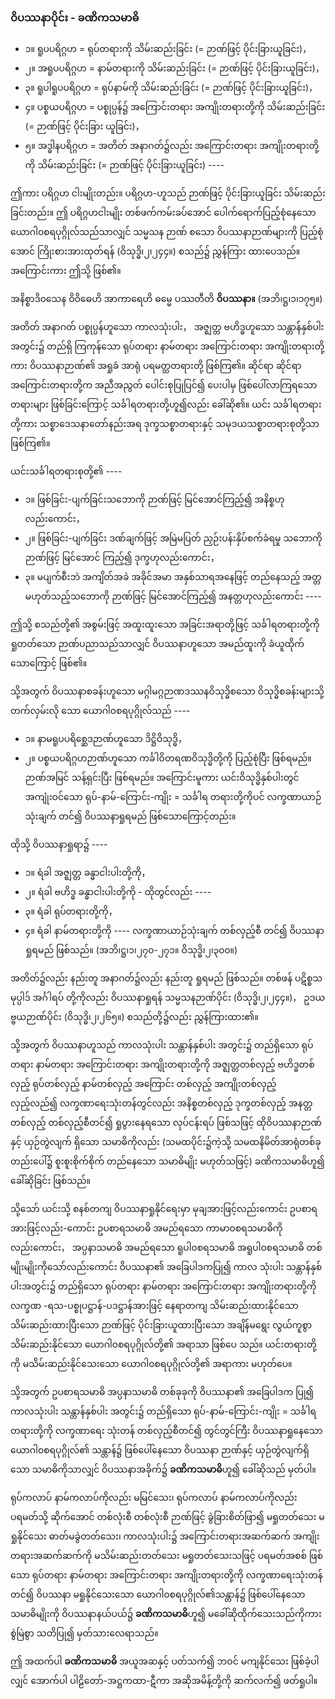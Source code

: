 ### ဝိပဿနာပိုင်း - ခဏိကသမာဓိ

- ၁။ ရူပပရိဂ္ဂဟ = ရုပ်တရားကို သိမ်းဆည်းခြင်း (= ဉာဏ်ဖြင့် ပိုင်းခြားယူခြင်း)，
- ၂။ အရူပပရိဂ္ဂဟ = နာမ်တရားကို သိမ်းဆည်းခြင်း (= ဉာဏ်ဖြင့် ပိုင်းခြားယူခြင်း)，
- ၃။ ရူပါရူပပရိဂ္ဂဟ = ရုပ်နာမ်ကို သိမ်းဆည်းခြင်း (= ဉာဏ်ဖြင့် ပိုင်းခြားယူခြင်း)，
- ၄။ ပစ္စယပရိဂ္ဂဟ = ပစ္စုပ္ပန်၌ အကြောင်းတရား အကျိုးတရားတို့ကို သိမ်းဆည်းခြင်း (= ဉာဏ်ဖြင့် ပိုင်းခြား ယူခြင်း)，
- ၅။ အဒ္ဓါနပရိဂ္ဂဟ = အတိတ် အနာဂတ်၌လည်း အကြောင်းတရား အကျိုးတရားတို့ကို သိမ်းဆည်းခြင်း (= ဉာဏ်ဖြင့် ပိုင်းခြားယူခြင်း) ----

ဤကား ပရိဂ္ဂဟ ငါးမျိုးတည်း။ ပရိဂ္ဂဟ-ဟူသည် ဉာဏ်ဖြင့် ပိုင်းခြားယူခြင်း သိမ်းဆည်းခြင်းတည်း။ ဤ ပရိဂ္ဂဟငါးမျိုး တစ်ဖက်ကမ်းခပ်အောင် ပေါက်ရောက်ပြည့်စုံနေသော ယောဂါ၀စရပုဂ္ဂိုလ်သည်သာလျှင် သမ္မသန ဉာဏ် စသော ဝိပဿနာဉာဏ်များကို ပြည့်စုံအောင် ကြိုးစားအားထုတ်ရန် (ဝိသုဒ္ဓိ၊၂၊၂၄၄။) စသည်၌ ညွှန်ကြား ထားပေသည်။ အကြောင်းကား ဤသို့ ဖြစ်၏။

အနိစ္စာဒိ၀သေန ဝိဝိဓေဟိ အာကာရေဟိ ဓမ္မေ ပဿတီတိ **ဝိပဿနာ။** (အဘိ၊ဋ္ဌ၊၁၊၁၇၅။)

အတိတ် အနာဂတ် ပစ္စုပ္ပန်ဟူသော ကာလသုံးပါး， အဇ္ဈတ္တ ဗဟိဒ္ဓဟူသော သန္တာန်နှစ်ပါးအတွင်း၌ တည်ရှိ ကြကုန်သော ရုပ်တရား နာမ်တရား အကြောင်းတရား အကျိုးတရားတို့ကား ဝိပဿနာဉာဏ်၏ အရှုခံ အာရုံ ပရမတ္ထတရားတို့ ဖြစ်ကြ၏။ ဆိုင်ရာ ဆိုင်ရာ အကြောင်းတရားတို့က အညီအညွတ် ပေါင်းစုပြုပြင်၍ ပေးပါမှ ဖြစ်ပေါ်လာကြရသော တရားများ ဖြစ်ခြင်းကြောင့် သင်္ခါရတရားတို့ဟူ၍လည်း ခေါ်ဆို၏။ ယင်း သင်္ခါရတရား တို့ကား သစ္စာဒေသနာတော်နည်းအရ ဒုက္ခသစ္စာတရားနှင့် သမုဒယသစ္စာတရားစုတို့သာ ဖြစ်ကြ၏။

ယင်းသင်္ခါရတရားစုတို့၏ ----

- ၁။ ဖြစ်ခြင်း-ပျက်ခြင်းသဘောကို ဉာဏ်ဖြင့် မြင်အောင်ကြည့်၍ အနိစ္စဟုလည်းကောင်း，
- ၂။ ဖြစ်ခြင်း-ပျက်ခြင်း ဒဏ်ချက်ဖြင့် အမြဲမပြတ် ညှဉ်းပန်းနှိပ်စက်ခံရမှု သဘောကို ဉာဏ်ဖြင့် မြင်အောင် ကြည့်၍ ဒုက္ခဟုလည်းကောင်း，
- ၃။ မပျက်စီးဘဲ အကျိတ်အခဲ အခိုင်အမာ အနှစ်သာရအနေဖြင့် တည်နေသည့် အတ္တမဟုတ်သည့်သဘောကို ဉာဏ်ဖြင့် မြင်အောင်ကြည့်၍ အနတ္တဟုလည်းကောင်း ----

ဤသို့ စသည်တို့၏ အစွမ်းဖြင့် အထူးထူးသော အခြင်းအရာတို့ဖြင့် သင်္ခါရတရားတို့ကို ရှုတတ်သော ဉာဏ်ပညာသည်သာလျှင် ဝိပဿနာဟူသော အမည်ထူးကို ခံယူထိုက်သောကြောင့် ဖြစ်၏။

သို့အတွက် ဝိပဿနာစခန်းဟူသော မဂ္ဂါမဂ္ဂဉာဏဒဿနဝိသုဒ္ဓိစသော ဝိသုဒ္ဓိစခန်းများသို့ တက်လှမ်းလို သော ယောဂါ၀စရပုဂ္ဂိုလ်သည် ----

- ၁။ နာမရူပပရိစ္ဆေဒဉာဏ်ဟူသော ဒိဋ္ဌိဝိသုဒ္ဓိ，
- ၂။ ပစ္စယပရိဂ္ဂဟဉာဏ်ဟူသော ကင်္ခါဝိတရဏဝိသုဒ္ဓိတို့ကို ပြည့်စုံပြီး ဖြစ်ရမည်။ ဉာဏ်အမြင် သန့်ရှင်းပြီး ဖြစ်ရမည်။ အကြောင်းမူကား ယင်းဝိသုဒ္ဓိနှစ်ပါးတွင် အကျုံးဝင်သော ရုပ်-နာမ်-ကြောင်း-ကျိုး = သင်္ခါရ တရားတို့ကိုပင် လက္ခဏာယာဉ်သုံးချက် တင်၍ ဝိပဿနာရှုရမည် ဖြစ်သောကြောင့်တည်း။

ထိုသို့ ဝိပဿနာရှုရာ၌ ----

- ၁။ ရံခါ အဇ္ဈတ္တ ခန္ဓာငါးပါးတို့ကို，
- ၂။ ရံခါ ဗဟိဒ္ဓ ခန္ဓာငါးပါးတို့ကို - ထိုတွင်လည်း ----
- ၃။ ရံခါ ရုပ်တရားတို့ကို，
- ၄။ ရံခါ နာမ်တရားတို့ကို ---- လက္ခဏာယာဉ်သုံးချက် တစ်လှည့်စီ တင်၍ ဝိပဿနာရှုရမည် ဖြစ်သည်။
<r>(အဘိ၊ဋ္ဌ၊၁၊၂၇၀-၂၇၁။ ဝိသုဒ္ဓိ၊၂၊၃၀၀။)</r>

အတိတ်၌လည်း နည်းတူ အနာဂတ်၌လည်း နည်းတူ ရှုရမည် ဖြစ်သည်။ 
တစ်ဖန် ပဋိစ္စသမုပ္ပါဒ် အင်္ဂါရပ် တို့ကိုလည်း ဝိပဿနာရှုရန် သမ္မသနဉာဏ်ပိုင်း (ဝိသုဒ္ဓိ၊၂၊၂၄၄။)， ဥဒယဗ္ဗယဉာဏ်ပိုင်း (ဝိသုဒ္ဓိ၊၂၊၂၆၅။) စသည်တို့၌လည်း ညွှန်ကြားထား၏။

သို့အတွက် ဝိပဿနာဟူသည် ကာလသုံးပါး သန္တာန်နှစ်ပါး အတွင်း၌ တည်ရှိသော ရုပ်တရား နာမ်တရား အကြောင်းတရား အကျိုးတရားတို့ကို အဇ္ဈတ္တတစ်လှည့် ဗဟိဒ္ဓတစ်လှည့် ရုပ်တစ်လှည့် နာမ်တစ်လှည့် အကြောင်း တစ်လှည့် အကျိုးတစ်လှည့် လှည့်လည်၍ လက္ခဏာရေးသုံးတန်တွင်လည်း အနိစ္စတစ်လှည့် ဒုက္ခတစ်လှည့် အနတ္တတစ်လှည့် တစ်လှည့်စီတင်၍ ရှုပွားနေရသော လုပ်ငန်းရပ် ဖြစ်သဖြင့် ထိုဝိပဿနာဉာဏ်နှင့် ယှဉ်တွဲလျက် ရှိသော သမာဓိကိုလည်း (သမထပိုင်း၌ကဲ့သို့ သမထနိမိတ်အာရုံတစ်ခုတည်းပေါ်၌ စူးစူးစိုက်စိုက် တည်နေသော သမာဓိမျိုး မဟုတ်သဖြင့်) ခဏိကသမာဓိဟူ၍ ခေါ်ဆိုခြင်း ဖြစ်သည်။

သို့သော် ယင်းသို့ စနစ်တကျ ဝိပဿနာရှုနိုင်ရေးမှာ မုချအားဖြင့်လည်းကောင်း ဥပစာရအားဖြင့်လည်း-ကောင်း ဥပစာရသမာဓိ အမည်ရသော ကာမာ၀စရသမာဓိကိုလည်းကောင်း， အပ္ပနာသမာဓိ အမည်ရသော ရူပါ၀စရသမာဓိ အရူပါ၀စရသမာဓိ တစ်မျိုးမျိုးကိုသော်လည်းကောင်း ဝိပဿနာ၏ အခြေပါဒကပြု၍ ကာလ သုံးပါး သန္တာန်နှစ်ပါးအတွင်း၌ တည်ရှိသော ရုပ်တရား နာမ်တရား အကြောင်းတရား အကျိုးတရားတို့ကို လက္ခဏ -ရသ-ပစ္စုပဋ္ဌာန်-ပဒဋ္ဌာန်အားဖြင့် နေရာတကျ သိမ်းဆည်းထားနိုင်သော သိမ်းဆည်းထားပြီးသော ဉာဏ်ဖြင့် ပိုင်းခြားယူထားပြီးသော အချိန်မရွေး လွယ်ကူစွာ သိမ်းဆည်းနိုင်သော ယောဂါ၀စရပုဂ္ဂိုလ်တို့၏ အရာသာ ဖြစ်ပေ သည်။ 
ယင်းတရားတို့ကို မသိမ်းဆည်းနိုင်သေးသော ယောဂါ၀စရပုဂ္ဂိုလ်တို့၏ အရာကား မဟုတ်ပေ။

သို့အတွက် ဥပစာရသမာဓိ အပ္ပနာသမာဓိ တစ်ခုခုကို ဝိပဿနာ၏ အခြေပါဒက ပြု၍ ကာလသုံးပါး သန္တာန်နှစ်ပါး အတွင်း၌ တည်ရှိသော ရုပ်-နာမ်-ကြောင်း-ကျိုး = သင်္ခါရတရားတို့ကို လက္ခဏာရေး သုံးတန် တစ်လှည့်စီတင်၍ တွင်တွင်ကြီး ဝိပဿနာရှုနေသော ယောဂါ၀စရပုဂ္ဂိုလ်၏ သန္တာန်၌ ဖြစ်ပေါ်နေသော ဝိပဿနာ ဉာဏ်နှင့် ယှဉ်တွဲလျက်ရှိသော သမာဓိကိုသာလျှင် ဝိပဿနာအခိုက်၌ **ခဏိကသမာဓိ**ဟူ၍ ခေါ်ဆိုသည် မှတ်ပါ။

ရုပ်ကလာပ် နာမ်ကလာပ်ကိုလည်း မမြင်သေး၊ ရုပ်ကလာပ် နာမ်ကလာပ်ကိုလည်း ပရမတ်သို့ ဆိုက်အောင် တစ်လုံးစီ တစ်လုံးစီ ဉာဏ်ဖြင့် ခွဲခြားစိတ်ဖြာ၍ မရှုတတ်သေး မရှုနိုင်သေး ဓာတ်မခွဲတတ်သေး၊ ကာလသုံးပါး၌ အကြောင်းတရားအဆက်ဆက် အကျိုးတရားအဆက်ဆက်ကို မသိမ်းဆည်းတတ်သေး မရှုတတ်သေးသဖြင့် ပရမတ်အစစ် ဖြစ်သော ရုပ်တရား နာမ်တရား အကြောင်းတရား အကျိုးတရားတို့ကို လက္ခဏာရေးသုံးတန်တင်၍ ဝိပဿနာ မရှုနိုင်သေးသော ယောဂါ၀စရပုဂ္ဂိုလ်၏သန္တာန်၌ ဖြစ်ပေါ်နေသော သမာဓိမျိုးကို ဝိပဿနာနယ်ပယ်၌ **ခဏိကသမာဓိ**ဟူ၍ မခေါ်ဆိုထိုက်သေးသည်ကိုကား စွဲမြဲစွာ သတိပြု၍ မှတ်သားလေရာသည်။

ဤ အထက်ပါ **ခဏိကသမာဓိ** အယူအဆနှင့် ပတ်သက်၍ ဘဝင် မကျနိုင်သေး ဖြစ်ခဲ့ပါလျှင် အောက်ပါ ပါဠိတော်-အဋ္ဌကထာ-ဋီကာ အဆိုအမိန့်တို့ကို ဆက်လက်၍ ဖတ်ရှုပါ။
